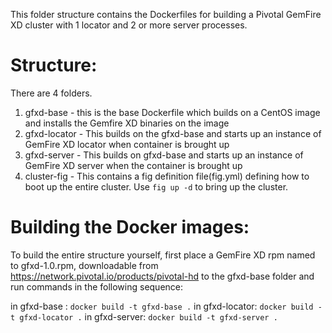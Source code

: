 This folder structure contains the Dockerfiles for building a Pivotal GemFire XD cluster with 1 locator and 2 or more server processes.

Structure:
==========
There are 4 folders.

1. gfxd-base - this is the base Dockerfile which builds on a CentOS image and installs the Gemfire XD binaries on the image
2. gfxd-locator - This builds on the gfxd-base and starts up an instance of GemFire XD locator when container is brought up
3. gfxd-server - This builds on gfxd-base and starts up an instance of GemFire XD server when the container is brought up
4. cluster-fig - This contains a fig definition file(fig.yml) defining how to boot up the entire cluster. Use `fig up -d` to bring up the cluster.


Building the Docker images:
===========================
To build the entire structure yourself, first place a GemFire XD rpm named to gfxd-1.0.rpm, downloadable from https://network.pivotal.io/products/pivotal-hd to the gfxd-base folder and run commands in the following sequence:

in gfxd-base : `docker build -t gfxd-base .`
in gfxd-locator: `docker build -t gfxd-locator .`
in gfxd-server: `docker build -t gfxd-server .`
